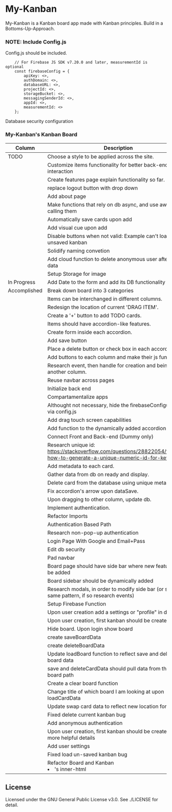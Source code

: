 # My-Kanban
My-Kanban is a Kanban board app made with Kanban principles.
Build in a Bottoms-Up-Approach.

### NOTE: Include Config.js
Config.js should be included.
```.hmtl
    // For Firebase JS SDK v7.20.0 and later, measurementId is optional
    const firebaseConfig = {
        apiKey: <>,
        authDomain: <>,
        databaseURL: <>,
        projectId: <>,
        storageBucket: <>,
        messagingSenderId: <>,
        appId: <>,
        measurementId: <>
    };
```
Database security configuration 

### My-Kanban's Kanban Board

| Column             | Description                                    |
|--------------------|------------------------------------------------|
|TODO                | Choose a style to be applied across the site. |
|                    | Customize items functionality for better back-end interaction |
|                    | Create features page explain functionality so far.|
|                    | replace logout button with drop down |
|                    | Add about page |
|                    | Make functions that rely on db async, and use await when calling them |
|                    | Automatically save cards upon add|
|                    | Add visual cue upon add|
|                    | Disable buttons when not valid: Example can't load unsaved kanban|
|                    | Solidify naming convetion|
|                    | Add cloud function to delete anonymous user after given data|
|                    | Setup Storage for image|
| In Progress        | Add Date to the form and add its DB functionality|
| Accomplished       | Break down board into 3 categories             |
|                    | Items can be interchanged in different columns.|
|                    | Redesign the location of current 'DRAG ITEM'.   |
|                    | Create a '+' button to add TODO cards.          |
|                    | Items should have accordion-like features.|
|                    | Create form inside each accordion.       |
|                    | Add save button|
|                    | Place a delete button or check box in each accordion|
|                    | Add buttons to each column and make their js function. |
|                    | Research event, then handle for creation and being to another column.|
|                    | Reuse navbar across pages |
|                    | Initialize back end|
|                    | Compartamentalize apps|
|                    | Althought not necessary, hide the firebaseConfiguration via config.js|
|                    | Add drag touch screen capabilities|
|                    | Add function to the dynamically added accordion   |
|                    | Connect Front and Back-end (Dummy only)   |
|                    | Research unique id: https://stackoverflow.com/questions/28822054/firebase-how-to-generate-a-unique-numeric-id-for-key| experience.|
|                    | Add metadata to each card.|
|                    | Gather data from db on ready and display.|
|                    | Delete card from the database using unique meta data ID. |
|                    | Fix accordion's arrow upon dataSave. |
|                    | Upon dragging to other column, update db.   |
|                    | Implement authentication. |
|                    | Refactor Imports|
|                    | Authentication Based Path|
|                    | Research non-pop-up authentication             |
|                    | Login Page With Google and Email+Pass          |
|                    | Edit db security |
|                    | Pad navbar |
|                    | Board page should have side bar where new features will be added|
|                    | Board sidebar should be dynamically added|
|                    | Research modals, in order to modify side bar (or stick with same pattern, if so research events)|
|                    | Setup Firebase Function|
|                    | Upon user creation add a settings or "profile" in db.|
|                    | Upon user creation, first kanban should be created|
|                    | Hide board. Upon login show board|
|                    | create saveBoardData  |
|                    | create deleteBoardData  |
|                    | Update loadBoard function to reflect save and delete board data|
|                    | save and deleteCardData should pull data from the correct     board path|
|                    | Create a clear board function|
|                    | Change title of which board I am looking at upon loadCardData|
|                    | Update swap card data to reflect new location format|
|                    | Fixed delete current kanban bug|
|                    | Add anonymous authentication |
|                    | Upon user creation, first kanban should be created With more helpful details|
|                    | Add user settings|
|                    | Fixed load un-saved kanban bug|
|                    | Refactor Board and Kanban <li>'s inner-html|






## License
Licensed under the GNU General Public License v3.0. See ./LICENSE for detail.
